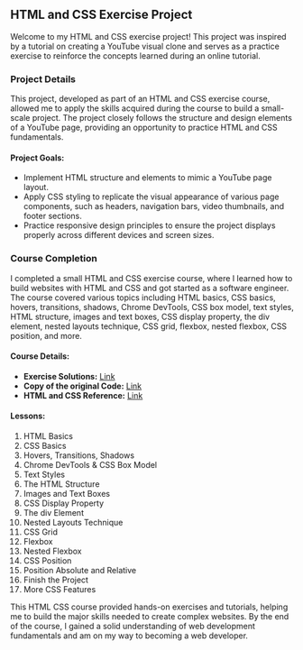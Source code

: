 ## HTML and CSS Exercise Project

Welcome to my HTML and CSS exercise project! This project was inspired by a tutorial on creating a YouTube visual clone and serves as a practice exercise to reinforce the concepts learned during an online tutorial.

### Project Details

This project, developed as part of an HTML and CSS exercise course, allowed me to apply the skills acquired during the course to build a small-scale project. The project closely follows the structure and design elements of a YouTube page, providing an opportunity to practice HTML and CSS fundamentals.

#### Project Goals:
- Implement HTML structure and elements to mimic a YouTube page layout.
- Apply CSS styling to replicate the visual appearance of various page components, such as headers, navigation bars, video thumbnails, and footer sections.
- Practice responsive design principles to ensure the project displays properly across different devices and screen sizes.

### Course Completion

I completed a small HTML and CSS exercise course, where I learned how to build websites with HTML and CSS and got started as a software engineer. The course covered various topics including HTML basics, CSS basics, hovers, transitions, shadows, Chrome DevTools, CSS box model, text styles, HTML structure, images and text boxes, CSS display property, the div element, nested layouts technique, CSS grid, flexbox, nested flexbox, CSS position, and more.

#### Course Details:
- **Exercise Solutions:** [Link](https://supersimple.dev/courses/html-...)
- **Copy of the original Code:** [Link](https://supersimple.dev/courses/html-...)
- **HTML and CSS Reference:** [Link](https://supersimple.dev/html)

#### Lessons:
1. HTML Basics
2. CSS Basics
3. Hovers, Transitions, Shadows
4. Chrome DevTools & CSS Box Model
5. Text Styles
6. The HTML Structure
7. Images and Text Boxes
8. CSS Display Property
9. The div Element
10. Nested Layouts Technique
11. CSS Grid
12. Flexbox
13. Nested Flexbox
14. CSS Position
15. Position Absolute and Relative
16. Finish the Project
17. More CSS Features

This HTML CSS course provided hands-on exercises and tutorials, helping me to build the major skills needed to create complex websites. By the end of the course, I gained a solid understanding of web development fundamentals and am on my way to becoming a web developer.